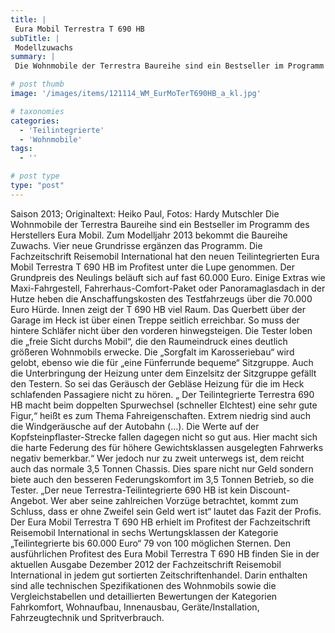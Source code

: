 ```yaml
---
title: |
 Eura Mobil Terrestra T 690 HB
subTitle: |
 Modellzuwachs
summary: |
 Die Wohnmobile der Terrestra Baureihe sind ein Bestseller im Programm des Herstellers Eura Mobil. Zum Modelljahr 2013 bekommt die Baureihe Zuwachs. Vier neue Grundrisse ergänzen das Programm. Die Fachzeitschrift Reisemobil International hat den neuen Teilintegrierten Eura Mobil Terrestra T 690 HB im Profitest unter die Lupe genommen.

# post thumb
image: '/images/items/121114_WM_EurMoTerT690HB_a_kl.jpg'

# taxonomies
categories: 
  - 'Teilintegrierte'
  - 'Wohnmobile'
tags:
  - ''

# post type
type: "post"
---
```


Saison 2013; Originaltext: Heiko Paul, Fotos: Hardy Mutschler Die Wohnmobile der Terrestra Baureihe sind ein Bestseller im Programm des Herstellers Eura Mobil. Zum Modelljahr 2013 bekommt die Baureihe Zuwachs. Vier neue Grundrisse ergänzen das Programm. Die Fachzeitschrift Reisemobil International hat den neuen Teilintegrierten Eura Mobil Terrestra T 690 HB im Profitest unter die Lupe genommen. Der Grundpreis des Neulings beläuft sich auf fast 60.000 Euro. Einige Extras wie Maxi-Fahrgestell, Fahrerhaus-Comfort-Paket oder Panoramaglasdach in der Hutze heben die Anschaffungskosten des Testfahrzeugs über die 70.000 Euro Hürde. Innen zeigt der T 690 HB viel Raum. Das Querbett über der Garage im Heck ist über einen Treppe seitlich erreichbar. So muss der hintere Schläfer nicht über den vorderen hinwegsteigen. Die Tester loben die „freie Sicht durchs Mobil“, die den Raumeindruck eines deutlich größeren Wohnmobils erwecke. Die „Sorgfalt im Karosseriebau“ wird gelobt, ebenso wie die für „eine Fünferrunde bequeme“ Sitzgruppe. Auch die Unterbringung der Heizung unter dem Einzelsitz der Sitzgruppe gefällt den Testern. So sei das Geräusch der Gebläse Heizung für die im Heck schlafenden Passagiere nicht zu hören. „ Der Teilintegrierte Terrestra 690 HB macht beim doppelten Spurwechsel (schneller Elchtest) eine sehr gute Figur,“ heißt es zum Thema Fahreigenschaften. Extrem niedrig sind auch die Windgeräusche auf der Autobahn (…). Die Werte auf der Kopfsteinpflaster-Strecke fallen dagegen nicht so gut aus. Hier macht sich die harte Federung des für höhere Gewichtsklassen ausgelegten Fahrwerks negativ bemerkbar.“ Wer jedoch nur zu zweit unterwegs ist, dem reicht auch das normale 3,5 Tonnen Chassis. Dies spare nicht nur Geld sondern biete auch den besseren Federungskomfort im 3,5 Tonnen Betrieb, so die Tester. „Der neue Terrestra-Teilintegrierte 690 HB ist kein Discount-Angebot. Wer aber seine zahlreichen Vorzüge betrachtet, kommt zum Schluss, dass er ohne Zweifel sein Geld wert ist“ lautet das Fazit der Profis. Der Eura Mobil Terrestra T 690 HB erhielt im Profitest der Fachzeitschrift Reisemobil International in sechs Wertungsklassen der Kategorie „Teilintegrierte bis 60.000 Euro“ 79 von 100 möglichen Sternen. Den ausführlichen Profitest des Eura Mobil Terrestra T 690 HB finden Sie in der aktuellen Ausgabe Dezember 2012 der Fachzeitschrift Reisemobil International in jedem gut sortierten Zeitschriftenhandel. Darin enthalten sind alle technischen Spezifikationen des Wohnmobils sowie die Vergleichstabellen und detaillierten Bewertungen der Kategorien Fahrkomfort, Wohnaufbau, Innenausbau, Geräte/Installation, Fahrzeugtechnik und Spritverbrauch.